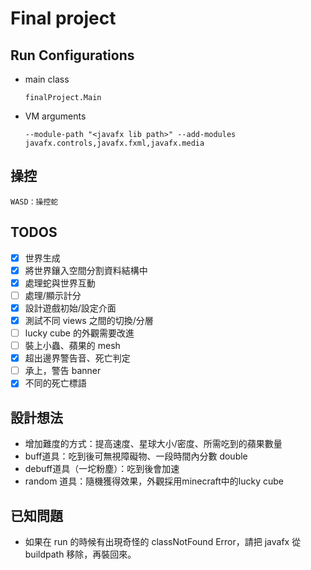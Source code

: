 # Final project

## Run Configurations

- main class

    ```
    finalProject.Main
    ```

- VM arguments

    ```
    --module-path "<javafx lib path>" --add-modules javafx.controls,javafx.fxml,javafx.media
    ```

## 操控

```
WASD：操控蛇
```

## TODOS

- [x] 世界生成
- [x] 將世界鑲入空間分割資料結構中
- [x] 處理蛇與世界互動
- [ ] 處理/顯示計分
- [x] 設計遊戲初始/設定介面
- [x] 測試不同 views 之間的切換/分層
- [ ] lucky cube 的外觀需要改進
- [ ] 裝上小蟲、蘋果的 mesh
- [x] 超出邊界警告音、死亡判定
- [ ] 承上，警告 banner
- [x] 不同的死亡標語

## 設計想法

- 增加難度的方式：提高速度、星球大小/密度、所需吃到的蘋果數量
- buff道具：吃到後可無視障礙物、一段時間內分數 double
- debuff道具（一坨粉塵）：吃到後會加速
- random 道具：隨機獲得效果，外觀採用minecraft中的lucky cube

## 已知問題

- 如果在 run 的時候有出現奇怪的 classNotFound Error，請把 javafx 從 buildpath 移除，再裝回來。
